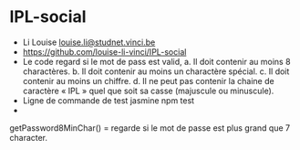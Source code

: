 # IPL-social
- Li Louise louise.li@studnet.vinci.be
- https://github.com/louise-li-vinci/IPL-social
- Le code regard si le mot de pass est valid,
  a.	Il doit contenir au moins 8 charactères.
  b.	Il doit contenir au moins un charactère spécial.
  c.	Il doit contenir au moins un chiffre.
  d.	Il ne peut pas contenir la chaine de caractère « IPL » quel que soit sa casse (majuscule ou minuscule).
- Ligne de commande de test jasmine
  npm test
- 
getPassword8MinChar() = regarde si le mot de passe est plus grand que 7 character.
